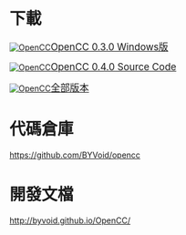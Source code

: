 # 下載

[![OpenCC](http://code.google.com/p/opencc/logo)<big>OpenCC 0.3.0 Windows版</big>](http://opencc.googlecode.com/files/opencc-0.3.0-win32.zip)

[![OpenCC](http://code.google.com/p/opencc/logo)<big>OpenCC 0.4.0 Source Code</big>](http://opencc.googlecode.com/files/opencc-0.4.0.tar.gz)

[![OpenCC](http://code.google.com/p/opencc/logo)<big>全部版本</big>](http://code.google.com/p/opencc/downloads/list?can=1)

# 代碼倉庫

https://github.com/BYVoid/opencc

# 開發文檔

http://byvoid.github.io/OpenCC/

